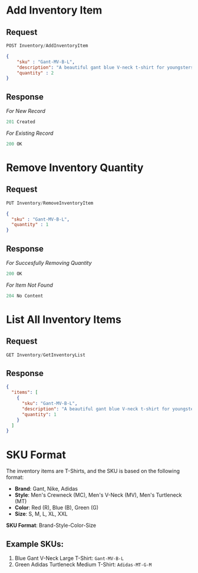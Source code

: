 # Add Inventory Item

## Request

```js
POST Inventory/AddInventoryItem
```

```json
{
    "sku" : "Gant-MV-B-L",
    "description": "A beautiful gant blue V-neck t-shirt for youngsters",
    "quantity" : 2
}
```

## Response
*For New Record*
```js
201 Created
```

*For Existing Record*
```js
200 OK
```

# Remove Inventory Quantity

## Request
```js
PUT Inventory/RemoveInventoryItem
```
```json
{
  "sku" : "Gant-MV-B-L",
  "quantity" : 1
}
```

## Response
*For Succesfully Removing Quantity*
```js
200 OK
```

*For Item Not Found*
```js
204 No Content
```

# List All Inventory Items

## Request
```js
GET Inventory/GetInventoryList
```

## Response

```json
{
  "items": [
    {
      "sku": "Gant-MV-B-L",
      "description": "A beautiful gant blue V-neck t-shirt for youngsters",
      "quantity": 1
    }
  ]
}
```

# SKU Format

The inventory items are T-Shirts, and the SKU is based on the following format:

- **Brand**: Gant, Nike, Adidas
- **Style**: Men's Crewneck (MC), Men's V-Neck (MV), Men's Turtleneck (MT)
- **Color**: Red (R), Blue (B), Green (G)
- **Size**: S, M, L, XL, XXL

**SKU Format**: Brand-Style-Color-Size

## Example SKUs:

1. Blue Gant V-Neck Large T-Shirt: `Gant-MV-B-L`
2. Green Adidas Turtleneck Medium T-Shirt: `Adidas-MT-G-M`
